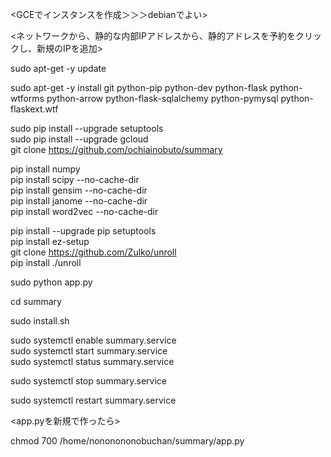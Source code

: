 <GCEでインスタンスを作成＞＞＞debianでよい>

<ネットワークから、静的な内部IPアドレスから、静的アドレスを予約をクリックし、新規のIPを追加>

sudo apt-get -y update

sudo apt-get -y install git python-pip python-dev python-flask python-wtforms python-arrow python-flask-sqlalchemy python-pymysql python-flaskext.wtf  

sudo pip install --upgrade setuptools  
sudo pip install --upgrade gcloud  
git clone https://github.com/ochiainobuto/summary  

pip install numpy  
pip install scipy --no-cache-dir  
pip install gensim --no-cache-dir  
pip install janome --no-cache-dir  
pip install word2vec --no-cache-dir  

pip install --upgrade pip setuptools  
pip install ez-setup  
git clone https://github.com/Zulko/unroll  
pip install ./unroll  

>>>>>>>>>>>>>>>>>>>>>>>>>  
sudo python app.py  
>>>>>>>>>>>>>>>>>>>>>>>>>  

cd summary 

sudo install.sh  

sudo systemctl enable summary.service  
sudo systemctl start summary.service  
sudo systemctl status summary.service  

sudo systemctl stop summary.service

sudo systemctl restart summary.service

<app.pyを新規で作ったら>

chmod 700 /home/nononononobuchan/summary/app.py
